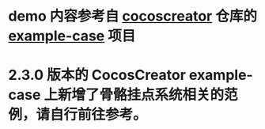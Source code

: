 # demo 内容参考自 [cocoscreator](https://github.com/cocos-creator) 仓库的 [example-case](https://github.com/cocos-creator/example-cases) 项目
# 2.3.0 版本的 CocosCreator example-case 上新增了骨骼挂点系统相关的范例，请自行前往参考。